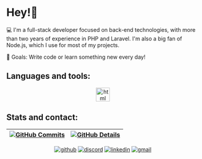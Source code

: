 # Hey!👋

💻 I'm a full-stack developer focused on back-end technologies, with more than two years of experience in PHP and Laravel. I'm also a big fan of Node.js, which I use for most of my projects.

🎯 Goals: Write code or learn something new every day!

## Languages and tools:
<div align="center">
<a href="#">
<img src="https://skillicons.dev/icons?i=javascript,nodejs,php,laravel,css,html,vue,postgres,mysql,mongodb" alt="html" height="36" />
</a>
<br/>
<div/>
 
<div align="left">
 
 ## Stats and contact:


 | [![GitHub Commits](http://github-profile-summary-cards.vercel.app/api/cards/productive-time?username=katson1&theme=dracula&utcOffset=-3)](#) | [![GitHub Details](http://github-profile-summary-cards.vercel.app/api/cards/profile-details?username=katson1&theme=dracula)](#) |  
 | ----------- | ----------- |
 
<div/>
 
<div align="center">

[![github](https://skillicons.dev/icons?i=github)](https://github.com/katson1)
[![discord](https://skillicons.dev/icons?i=discord)](https://discordapp.com/users/210789016675549184)
[![linkedin](https://skillicons.dev/icons?i=linkedin)](https://www.linkedin.com/in/katsonmatheus/)
[![gmail](https://skillicons.dev/icons?i=gmail)](mailto:katson.alves@ccc.ufcg.edu.br)

<div/>
